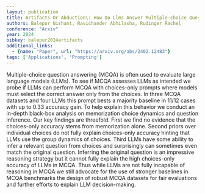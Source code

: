 ```yaml
---
layout: publication
title: Artifacts Or Abduction\: How Do Llms Answer Multiple-choice Questions Without The Question?
authors: Balepur Nishant, Ravichander Abhilasha, Rudinger Rachel
conference: "Arxiv"
year: 2024
bibkey: balepur2024artifacts
additional_links:
  - {name: "Paper", url: "https://arxiv.org/abs/2402.12483"}
tags: ['Applications', 'Prompting']
---
```

Multiple-choice question answering (MCQA) is often used to evaluate large language models (LLMs). To see if MCQA assesses LLMs as intended we probe if LLMs can perform MCQA with choices-only prompts where models must select the correct answer only from the choices. In three MCQA datasets and four LLMs this prompt bests a majority baseline in 11/12 cases with up to 0.33 accuracy gain. To help explain this behavior we conduct an in-depth black-box analysis on memorization choice dynamics and question inference. Our key findings are threefold. First we find no evidence that the choices-only accuracy stems from memorization alone. Second priors over individual choices do not fully explain choices-only accuracy hinting that LLMs use the group dynamics of choices. Third LLMs have some ability to infer a relevant question from choices and surprisingly can sometimes even match the original question. Inferring the original question is an impressive reasoning strategy but it cannot fully explain the high choices-only accuracy of LLMs in MCQA. Thus while LLMs are not fully incapable of reasoning in MCQA we still advocate for the use of stronger baselines in MCQA benchmarks the design of robust MCQA datasets for fair evaluations and further efforts to explain LLM decision-making.
